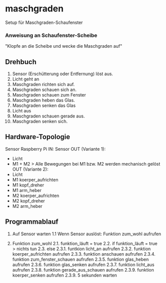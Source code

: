 # maschgraden
Setup für Maschgraden-Schaufenster

### Anweisung an Schaufenster-Scheibe
"Klopfe an die Scheibe und wecke die Maschgraden auf"

## Drehbuch
1. Sensor (Erschütterung oder Entfernung) löst aus.
2. Licht geht an
4. Maschgraden richten sich auf.
5. Maschgraden schauen sich an.
6. Maschgraden schauen zum Fenster
7. Maschgraden heben das Glas.
9. Maschgraden senken das Glas
10. Licht aus
11. Maschgraden schauen gerade aus.
13. Maschgraden senken sich.

## Hardware-Topologie
Sensor
Raspberry Pi
IN: Sensor
OUT (Variante 1):
- Licht
- M1 + M2 > Alle Bewegungen bei M1 bzw. M2 werden mechanisch gelöst
OUT (Variante 2):
- Licht
- M1 koerper_aufrichten
- M1 kopf_dreher
- M1 arm_heber
- M2 koerper_aufrichten
- M2 kopf_dreher
- M2 arm_heber



## Programmablauf
1. Auf Sensor warten
1.1 Wenn Sensor auslöst: Funktion zum_wohl aufrufen

2. Funktion zum_wohl
2.1. funktion_läuft = true
2.2. if funktion_läuft = true > nichts tun
2.3. else 
2.3.1. funtkion licht_an aufrufen
2.3.2. funktion koerper_aufrichten aufrufen
2.3.3. funktion anschauen aufrufen
2.3.4. funktion zum_fenster_schauen aufrufen
2.3.5. funktion glas_heben aufrufen
2.3.6. funktion glas_senken aufrufen
2.3.7. funktion licht_aus aufrufen
2.3.8. funktion gerade_aus_schauen aufrufen
2.3.9. funktion koerper_senken aufrufen
2.3.9. 5 sekunden warten



